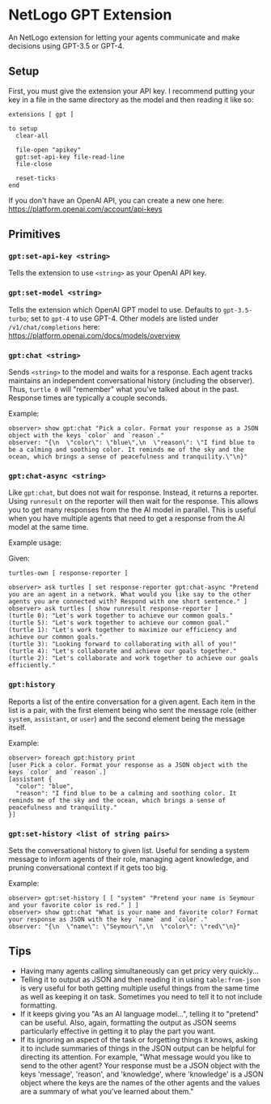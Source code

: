 # NetLogo GPT Extension

An NetLogo extension for letting your agents communicate and make decisions using GPT-3.5 or GPT-4.

## Setup

First, you must give the extension your API key.
I recommend putting your key in a file in the same directory as the model and then reading it like so:

```
extensions [ gpt ]

to setup
  clear-all

  file-open "apikey"
  gpt:set-api-key file-read-line
  file-close

  reset-ticks
end
```

If you don't have an OpenAI API, you can create a new one here: https://platform.openai.com/account/api-keys

## Primitives

### `gpt:set-api-key <string>`

Tells the extension to use `<string>` as your OpenAI API key.

### `gpt:set-model <string>`

Tells the extension which OpenAI GPT model to use.
Defaults to `gpt-3.5-turbo`; set to `gpt-4` to use GPT-4.
Other models are listed under `/v1/chat/completions` here: https://platform.openai.com/docs/models/overview

### `gpt:chat <string>`

Sends `<string>` to the model and waits for a response.
Each agent tracks maintains an independent conversational history (including the observer).
Thus, `turtle 0` will "remember" what you've talked about in the past.
Response times are typically a couple seconds.

Example:

```
observer> show gpt:chat "Pick a color. Format your response as a JSON object with the keys `color` and `reason`."
observer: "{\n  \"color\": \"blue\",\n  \"reason\": \"I find blue to be a calming and soothing color. It reminds me of the sky and the ocean, which brings a sense of peacefulness and tranquility.\"\n}"
```

### `gpt:chat-async <string>`

Like `gpt:chat`, but does not wait for response.
Instead, it returns a reporter.
Using `runresult` on the reporter will then wait for the response.
This allows you to get many responses from the the AI model in parallel.
This is useful when you have multiple agents that need to get a response from the AI model at the same time.

Example usage:

Given:
```
turtles-own [ response-reporter ]
```

```
observer> ask turtles [ set response-reporter gpt:chat-async "Pretend you are an agent in a network. What would you like say to the other agents you are connected with? Respond with one short sentence." ]
observer> ask turtles [ show runresult response-reporter ]
(turtle 0): "Let's work together to achieve our common goals."
(turtle 5): "Let's work together to achieve our common goal."
(turtle 1): "Let's work together to maximize our efficiency and achieve our common goals."
(turtle 3): "Looking forward to collaborating with all of you!"
(turtle 4): "Let's collaborate and achieve our goals together."
(turtle 2): "Let's collaborate and work together to achieve our goals efficiently."
```

### `gpt:history`

Reports a list of the entire conversation for a given agent.
Each item in the list is a pair, with the first element being who sent the message role (either `system`, `assistant`, or `user`) and the second element being the message itself.

Example:

```
observer> foreach gpt:history print
[user Pick a color. Format your response as a JSON object with the keys `color` and `reason`.]
[assistant {
  "color": "blue",
  "reason": "I find blue to be a calming and soothing color. It reminds me of the sky and the ocean, which brings a sense of peacefulness and tranquility."
}]
```

### `gpt:set-history <list of string pairs>`

Sets the conversational history to given list.
Useful for sending a system message to inform agents of their role, managing agent knowledge, and pruning conversational context if it gets too big.

Example:

```
observer> gpt:set-history [ [ "system" "Pretend your name is Seymour and your favorite color is red." ] ]
observer> show gpt:chat "What is your name and favorite color? Format your response as JSON with the key `name` and `color`."
observer: "{\n  \"name\": \"Seymour\",\n  \"color\": \"red\"\n}"
```

## Tips

- Having many agents calling simultaneously can get pricy very quickly...
- Telling it to output as JSON and then reading it in using `table:from-json` is very useful for both getting multiple useful things from the same time as well as keeping it on task. Sometimes you need to tell it to not include formatting.
- If it keeps giving you "As an AI language model...", telling it to "pretend" can be useful. Also, again, formatting the output as JSON seems particularly effective in getting it to play the part you want.
- If its ignoring an aspect of the task or forgetting things it knows, asking it to include summaries of things in the JSON output can be helpful for directing its attention. For example, "What message would you like to send to the other agent? Your response must be a JSON object with the keys 'message', 'reason', and 'knowledge', where 'knowledge' is a JSON object where the keys are the names of the other agents and the values are a summary of what you've learned about them."